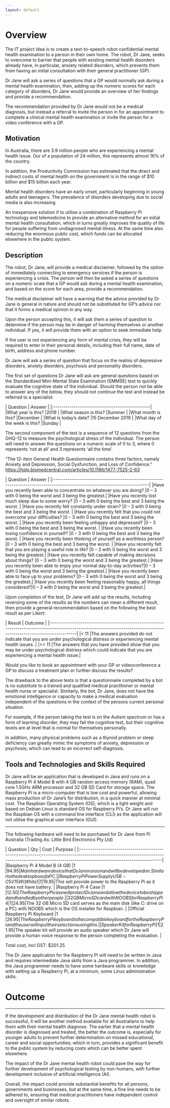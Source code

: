 ```yaml
---
layout: default
---
```


# Overview

The IT project idea is to create a text-to-speech robot confidential mental health examination to a person in their own home. The robot, Dr Jane, seeks to overcome to barrier that people with existing mental health disorders already have, in particular, anxiety related disorders, which prevents them from having an initial consultation with their general practitioner (GP).

Dr Jane will ask a series of questions that a GP would normally ask during a mental health examination, then, adding up the numeric scores for each category of disorders, Dr Jane would provide an overview of her findings and provide a recommendation.

The recommendation provided by Dr Jane would not be a medical diagnosis, but instead a referral to invite the person in for an appointment to complete a clinical mental health examination or invite the person for a video conference with a GP.

## Motivation

In Australia, there are 3.9 million people who are experiencing a mental health issue. Our of a population of 24 million, this represents almost 16% of the country.

In addition, the Productivity Commission has estimated that the direct and indirect costs of mental health on the government is in the range of $10 billion and $15 billion each year.

Mental health disorders have an early onset, particularly beginning in young adults and teenagers. The prevalence of disorders developing due to social media is also increasing <fact something here> 

An inexpensive solution if to utilise a combination of Raspberry Pi technology and telemedicine to provide an alternative method for an initial mental health consultation, which in turns greatly improves the quality of life for people suffering from undiagnosed mental illness. At the same time also reducing the enormous public cost, which funds can be allocated elsewhere in the public system.

## Description

The robot, Dr Jane, will provide a medical disclaimer, followed by the option of immediately connecting to emergency services if the person is experiencing a crisis. The person will then be asked a series of questions on a numeric scale that a GP would ask during a mental health examination, and based on the score for each area, provide a recommendation.

The medical disclaimer will have a warning that the advice provided by Dr Jane is general in nature and should not be substituted for GP’s advice nor that it forms a medical opinion in any way.

Upon the person accepting this, it will ask them a series of question to determine if the person may be in danger of harming themselves or another individual. If yes, it will provide them with an option to seek immediate help.

If the user is not experiencing any form of mental crisis, they will be required to enter in their personal details, including their full name, date of birth, address and phone number.

Dr Jane will ask a series of question that focus on the realms of depressive disorders, anxiety disorders, psychosis and personality disorders. 

The first set of questions Dr Jane will ask are general questions based on the Standardised Mini-Mental State Examination (SMMSE) test to quickly evaluate the cognitive state of the individual. Should the person not be able to answer any of the below, they should not continue the test and instead be referred to a specialist:

| Question	                   | Answer            |
|:-----------------------------:------------------|
|What year is this?	           |2019              |
|What season is this?	       |Summer            |
|What month is this?	       |December          |
|What is today’s date?	       |15 December 2019  |
|What day of the week is this? |Sunday            |

The second component of the test is a sequence of 12 questions from the GHQ-12 to measure the psychological stress of the individual. The person will need to answer the questions on a numeric scale of 0 to 3, where 0 represents ‘not at all’ and 3 represents ‘all the time’.

“The 12-item General Health Questionnaire contains three factors, namely Anxiety and Depression, Social Dysfunction, and Loss of Confidence.”  https://hqlo.biomedcentral.com/articles/10.1186/1477-7525-2-63 

| Question	                                                            | Answer                                               |
|:----------------------------------------------------------------------:------------------------------------------------------|
|Have you recently been able to concentrate on whatever you are doing?	|0 – 3 with 0 being the worst and 3 being the greatest.|
|Have you recently lost much sleep due to some worry?                   |0 – 3 with 0 being the best and 3 being the worst.    |
|Have you recently felt constantly under strain?	                    |0 – 3 with 0 being the best and 3 being the worst.    |
|Have you recently felt that you could not overcome your difficulties?  |0 – 3 with 0 being the best and 3 being the worst.    |
|Have you recently been feeling unhappy and depressed?                  |0 – 3 with 0 being the best and 3 being the worst.    |
|Have you recently been losing confidence in yourself?	                |0 – 3 with 0 being the best and 3 being the worst.    |
|Have you recently been thinking of yourself as a worthless person?	    |0 – 3 with 0 being the best and 3 being the worst.    |
|Have you recently felt that you are playing a useful role in life?	    |0 – 3 with 0 being the worst and 3 being the greatest.|
|Have you recently felt capable of making decisions about things?       |0 – 3 with 0 being the worst and 3 being the greatest.|
|Have you recently been able to enjoy your normal day-to-day activities?|0 – 3 with 0 being the worst and 3 being the greatest.|
|Have you recently been able to face up to your problems?	            |0 – 3 with 0 being the worst and 3 being the greatest.|
|Have you recently been feeling reasonably happy, all things considered?|0 – 3 with 0 being the worst and 3 being the greatest.|


Upon completion of the test, Dr Jane will add up the results, including reversing some of the results as the numbers can mean a different result, then provide a general recommendation based on the following the best result as per Likert:


| Result        | Outcome                                                                                                                                                  |
|:--------------:----------------------------------------------------------------------------------------------------------------------------------------------------------|
|< 11       	|The answers provided do not indicate that you are under psychological distress or experiencing mental health issues.                                      |
|>= 11          |The answers that you have provided show that you may be under psychological distress which could indicate that you are experiencing a mental health issue.|

Would you like to book an appointment with your GP or videoconference a GP to discuss a treatment plan or further discuss the results?

The drawback to the above tests is that a questionnaire completed by a bot is no substitute to a trained and qualified medical practitioner or mental health nurse or specialist. Similarly, the bot, Dr Jane, does not have the emotional intelligence or capacity to make a medical evaluation independent of the questions in the context of the persons current personal situation.

For example, if the person taking the test is on the Autism spectrum or has a form of learning disorder, they may fail the cognitive test, but their cognitive levels are at level that is normal for themselves personally.

In addition, many physical problems such as a thyroid problem or sleep deficiency can greatly mimic the symptoms of anxiety, depression or psychosis; which can lead to an incorrect self-diagnosis.

## Tools and Technologies and Skills Required

Dr Jane will be an application that is developed in Java and runs on a Raspberry Pi 4 Model B with 4 GB random access memory (RAM), quad core 1.5GHz ARM processor and 32 GB SD Card for storage space. The Raspberry Pi is a micro-computer that is low cost and powerful, allowing mass production of Dr Jane’s for distribution, in a quick manner at minimal cost. The Raspbian Operating System (OS), which is a light weight and based on Debian Linux is standard OS for Raspberry Pi’s. Dr Jane will run the Raspbian OS with a command line interface (CLI) as the application will not utilise the graphical user interface (GUI).

* * *

The following hardware will need to be purchased for Dr Jane from Pi Australia (Trading As: Little Bird Electronics Pty Ltd)

| Question	                                    | Qty | Cost | Purpose                                                                                                                                 |
|:----------------------------------------------:-----:------:-----------------------------------------------------------------------------------------------------------------------------------------|
|Raspberry Pi 4 Model B (4 GB)	                |1    |$94.95|Main hardware device that Dr Jane runs on and will be developed on. Similar to the desktop box of a PC.                                  |
|Raspberry Pi Power Supply USB-C 5V 15W (White) |1    |$19.95|This will provide power to the Raspberry Pi as it does not have battery.                                                                 |
|Raspberry Pi 4 Case	                        |1    |$12.50|The Raspberry Pi case will protect Dr Jane and allow the device to be shipped and handled by other people.                               |
|32GB MicroSD card with NOOBS for Raspberry Pi 4|1    |$24.95|The 32 GB Micro SD card serves as the main disk (like C: drive on a PC) with NOOBS which is the OS installer for Raspbian.               |
|Official Raspberry Pi Keyboard                 |1    |$26.95|The Raspberry Pi keyboard is the compatible keyboard for the Raspberry Pi and the user will input their selections using this.           |
|Speaker Kit for Raspberry Pi	                |1    |$21.95|The speaker kit will provide an audio speaker which Dr Jane will provide a human voice response to the person completing the evaluation. |


Total cost, incl GST: $201.25

The Dr Jane application for the Raspberry Pi will need to be written in Java and requires intermediate Java skills from a Java programmer. In addition, the Java programmer needs to have some hardware skills or knowledge with setting up a Raspberry Pi, at a minimum, some Linux administration skills.

# Outcome
* * *

If the development and distribution of the Dr Jane mental health robot is successful, it will be another method available for all Australians to help them with their mental health diagnose. The earlier that a mental health disorder is diagnosed and treated, the better the outcome is, especially for younger adults to prevent further determination on missed educational, career and social opportunities; which in turn, provides a significant benefit to the public system by reducing costs which can be better spent elsewhere.

The impact of the Dr Jane mental health robot could pave the way for further development of psychological testing by non-humans, with further development inclusive of artificial intelligence (AI).

Overall, the impact could provide substantial benefits for all persons, governments and businesses, but at the same time, a fine line needs to be adhered to, ensuring that medical practitioners have independent control and oversight of similar robots.
